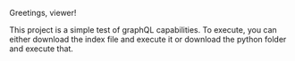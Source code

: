 Greetings, viewer!

This project is a simple test of graphQL capabilities. To execute, you can either download the index file and execute it or download the python folder and execute that.
